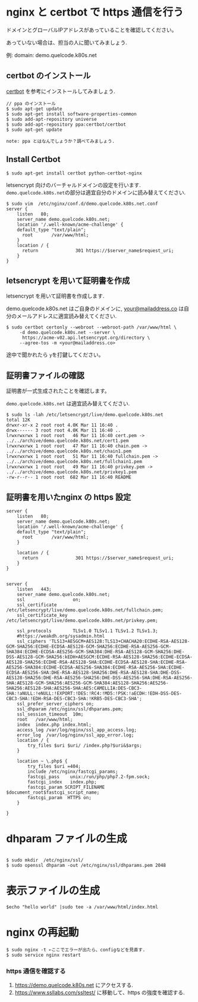 # nginx と certbot で https 通信を行う


ドメインとグローバルIPアドレスがあっていることを確認してください。 

あっていない場合は、担当の人に聞いてみましょう.

例: domain: demo.quelcode.k80s.net


## certbot のインストール

[certbot](https://certbot.eff.org/) を参考にインストールしてみましょう. 




```
// ppa のインストール
$ sudo apt-get update
$ sudo apt-get install software-properties-common
$ sudo add-apt-repository universe
$ sudo add-apt-repository ppa:certbot/certbot
$ sudo apt-get update
```


```
note: ppa とはなんでしょうか？調べてみましょう.
```

## Install Certbot

```
$ sudo apt-get install certbot python-certbot-nginx
```

letsencrypt 向けのバーチャルドメインの設定を行います. `demo.quelcode.k80s.net`の部分は適宜自分のドメインに読み替えてください.

```
$ sudo vim  /etc/nginx/conf.d/demo.quelcode.k80s.net.conf
server { 
    listen   80;
    server_name demo.quelcode.k80s.net;
    location '/.well-known/acme-challenge' { 
    default_type "text/plain";
      root       /var/www/html;
    } 
    location / {
      return              301 https://$server_name$request_uri;
    }
}
```

## letsencrypt を用いて証明書を作成

letsencrypt を用いて証明書を作成します.

demo.quelcode.k80s.net はご自身のドメインに, <your@mailaddress.co> は自分のメールアドレスに適宜読み替えてください. 

```
$ sudo certbot certonly --webroot --webroot-path /var/www/html \
     -d demo.quelcode.k80s.net --server \
      https://acme-v02.api.letsencrypt.org/directory \
     --agree-tos -m <your@mailaddress.co>

```

途中で聞かれたら `y`を打鍵してください。


## 証明書ファイルの確認


証明書が一式生成されたことを確認します。

`demo.quelcode.k80s.net` は適宜読み替えてください.

```
$ sudo ls -lah /etc/letsencrypt/live/demo.quelcode.k80s.net
total 12K
drwxr-xr-x 2 root root 4.0K Mar 11 16:40 .
drwx------ 3 root root 4.0K Mar 11 16:40 ..
lrwxrwxrwx 1 root root   46 Mar 11 16:40 cert.pem -> ../../archive/demo.quelcode.k80s.net/cert1.pem
lrwxrwxrwx 1 root root   47 Mar 11 16:40 chain.pem -> ../../archive/demo.quelcode.k80s.net/chain1.pem
lrwxrwxrwx 1 root root   51 Mar 11 16:40 fullchain.pem -> ../../archive/demo.quelcode.k80s.net/fullchain1.pem
lrwxrwxrwx 1 root root   49 Mar 11 16:40 privkey.pem -> ../../archive/demo.quelcode.k80s.net/privkey1.pem
-rw-r--r-- 1 root root  682 Mar 11 16:40 README
```


##  証明書を用いたnginx の https 設定


```
server {
    listen   80;
    server_name demo.quelcode.k80s.net;
    location '/.well-known/acme-challenge' {
    default_type "text/plain";
      root       /var/www/html;
    }

    location / {
      return              301 https://$server_name$request_uri;
    }
}


server {
    listen   443;
    server_name demo.quelcode.k80s.net;
    ssl                  on;
    ssl_certificate      /etc/letsencrypt/live/demo.quelcode.k80s.net/fullchain.pem;
    ssl_certificate_key  /etc/letsencrypt/live/demo.quelcode.k80s.net/privkey.pem;

    ssl_protocols        TLSv1.0 TLSv1.1 TLSv1.2 TLSv1.3;
    #https://weakdh.org/sysadmin.html
    ssl_ciphers 'TLS13+AESGCM+AES128:TLS13+CHACHA20:ECDHE-RSA-AES128-GCM-SHA256:ECDHE-ECDSA-AES128-GCM-SHA256:ECDHE-RSA-AES256-GCM-SHA384:ECDHE-ECDSA-AES256-GCM-SHA384:DHE-RSA-AES128-GCM-SHA256:DHE-DSS-AES128-GCM-SHA256:kEDH+AESGCM:ECDHE-RSA-AES128-SHA256:ECDHE-ECDSA-AES128-SHA256:ECDHE-RSA-AES128-SHA:ECDHE-ECDSA-AES128-SHA:ECDHE-RSA-AES256-SHA384:ECDHE-ECDSA-AES256-SHA384:ECDHE-RSA-AES256-SHA:ECDHE-ECDSA-AES256-SHA:DHE-RSA-AES128-SHA256:DHE-RSA-AES128-SHA:DHE-DSS-AES128-SHA256:DHE-RSA-AES256-SHA256:DHE-DSS-AES256-SHA:DHE-RSA-AES256-SHA:AES128-GCM-SHA256:AES256-GCM-SHA384:AES128-SHA256:AES256-SHA256:AES128-SHA:AES256-SHA:AES:CAMELLIA:DES-CBC3-SHA:!aNULL:!eNULL:!EXPORT:!DES:!RC4:!MD5:!PSK:!aECDH:!EDH-DSS-DES-CBC3-SHA:!EDH-RSA-DES-CBC3-SHA:!KRB5-DES-CBC3-SHA';
    ssl_prefer_server_ciphers on;
    ssl_dhparam /etc/nginx/ssl/dhparams.pem;
    ssl_session_timeout  10m;
    root   /var/www/html;
    index  index.php index.html;
    access_log /var/log/nginx/ssl_app_access.log;
    error_log  /var/log/nginx/ssl_app_error.log;
    location / {
        try_files $uri $uri/ /index.php?$uri&$args;
    }

    location ~ \.php$ {
        try_files $uri =404;
        include /etc/nginx/fastcgi_params;
        fastcgi_pass    unix:/run/php/php7.2-fpm.sock;
        fastcgi_index   index.php;
        fastcgi_param SCRIPT_FILENAME $document_root$fastcgi_script_name;
        fastcgi_param  HTTPS on;
    }

}
```

# dhparam ファイルの生成

```

$ sudo mkdir  /etc/nginx/ssl/
$ sudo openssl dhparam -out /etc/nginx/ssl/dhparams.pem 2048
````

# 表示ファイルの生成

```
$echo "hello world" |sudo tee -a /var/www/html/index.html
```

# nginx の再起動

```
$ sudo nginx -t ←ここでエラーが出たら、configなどを見直す.
$ sudo service nginx restart
```

### https 通信を確認する


1. https://demo.quelcode.k80s.net にアクセスする.
2. https://www.ssllabs.com/ssltest/ に移動して、https の強度を確認する.

